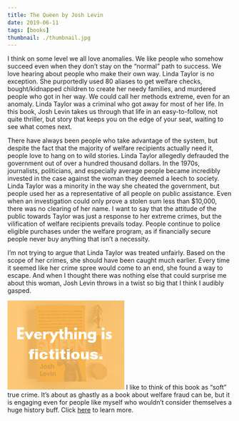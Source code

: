 ```yaml
---
title: The Queen by Josh Levin
date: 2019-06-11
tags: [books]
thumbnail: ./thumbnail.jpg
---
```

I think on some level we all love anomalies. We like people who somehow succeed even when they don’t stay on the “normal” path to success. We love hearing about people who make their own way. Linda Taylor is no exception. She purportedly used 80 aliases to get welfare checks, bought/kidnapped children to create her needy families, and murdered people who got in her way. We could call her methods extreme, even for an anomaly. Linda Taylor was a criminal who got away for most of her life. In this book, Josh Levin takes us through that life in an easy-to-follow, not quite thriller, but story that keeps you on the edge of your seat, waiting to see what comes next.

There have always been people who take advantage of the system, but despite the fact that the majority of welfare recipients actually need it, people love to hang on to wild stories. Linda Taylor allegedly defrauded the government out of over a hundred thousand dollars. In the 1970s, journalists, politicians, and especially average people became incredibly invested in the case against the woman they deemed a leech to society. Linda Taylor was a minority in the way she cheated the government, but people used her as a representative of all people on public assistance. Even when an investigation could only prove a stolen sum less than $10,000, there was no clearing of her name. I want to say that the attitude of the public towards Taylor was just a response to her extreme crimes, but the vilification of welfare recipients prevails today. People continue to police eligible purchases under the welfare program, as if financially secure people never buy anything that isn’t a necessity.

I’m not trying to argue that Linda Taylor was treated unfairly. Based on the scope of her crimes, she should have been caught much earlier. Every time it seemed like her crime spree would come to an end, she found a way to escape. And when I thought there was nothing else that could surprise me about this woman, Josh Levin throws in a twist so big that I think I audibly gasped.

![](./quote.png)
I like to think of this book as “soft” true crime. It’s about as ghastly as a book about welfare fraud can be, but it is engaging even for people like myself who wouldn’t consider themselves a huge history buff. Click [here](https://www.littlebrown.com/titles/josh-levin/the-queen/9780316513272/) to learn more.